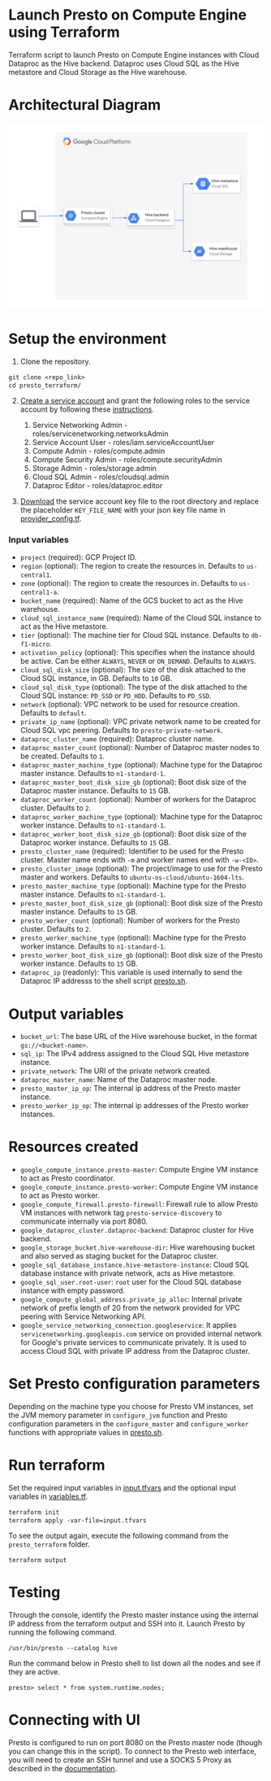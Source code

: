 # Launch Presto on Compute Engine using Terraform

Terraform script to launch Presto on Compute Engine instances with Cloud 
Dataproc as the Hive backend. Dataproc uses Cloud SQL as the Hive metastore and 
Cloud Storage as the Hive warehouse.

# Architectural Diagram

![Alt text](presto_workflow.png?raw=true)

# Setup the environment
1. Clone the repository.
```
git clone <repo_link>
cd presto_terraform/
```
2. [Create a service account](https://cloud.google.com/iam/docs/creating-managing-service-accounts#creating_a_service_account) and grant the following roles to the service account by following these [instructions](https://cloud.google.com/iam/docs/granting-roles-to-service-accounts#granting_access_to_a_service_account_for_a_resource).
	1. Service Networking Admin - roles/servicenetworking.networksAdmin
	2. Service Account User - roles/iam.serviceAccountUser
    3. Compute Admin - roles/compute.admin
    4. Compute Security Admin - roles/compute.securityAdmin
    5. Storage Admin - roles/storage.admin
    6. Cloud SQL Admin - roles/cloudsql.admin
    7. Dataproc Editor - roles/dataproc.editor
    

3. [Download](https://cloud.google.com/iam/docs/creating-managing-service-account-keys#creating_service_account_keys) the service account key file to the root directory and replace the placeholder `KEY_FILE_NAME` with your json key file name in [provider_config.tf](provider_config.tf).
	
### Input variables

- `project` (required): GCP Project ID.
- `region` (optional): The region to create the resources in. Defaults to `us-central1`.
- `zone` (optional): The region to create the resources in. Defaults to `us-central1-a`.
- `bucket_name` (required): Name of the GCS bucket to act as the Hive warehouse.
- `cloud_sql_instance_name` (required): Name of the Cloud SQL instance to act as the Hive metastore.
- `tier` (optional): The machine tier for Cloud SQL instance. Defaults to `db-f1-micro`.
- `activation_policy` (optional): This specifies when the instance should be active. Can be either `ALWAYS`, `NEVER` or `ON_DEMAND`. Defaults to `ALWAYS`.
- `cloud_sql_disk_size` (optional): The size of the disk attached to the Cloud SQL instance, in GB. Defaults to `10` GB.
- `cloud_sql_disk_type` (optional): The type of the disk attached to the Cloud SQL instance: `PD_SSD` or `PD_HDD`.  Defaults to `PD_SSD`.
- `network` (optional): VPC network to be used for resource creation. Defaults to `default`.
- `private_ip_name` (optional): VPC private network name to be created for Cloud SQL vpc peering. Defaults to `presto-private-network`.
- `dataproc_cluster_name` (required): Dataproc cluster name.
- `dataproc_master_count` (optional): Number of Dataproc master nodes to be created. Defaults to `1`.
- `dataproc_master_machine_type` (optional): Machine type for the Dataproc master instance. Defaults to `n1-standard-1`. 
- `dataproc_master_boot_disk_size_gb` (optional): Boot disk size of the Dataproc master instance. Defaults to `15` GB.
- `dataproc_worker_count` (optional): Number of workers for the Dataproc cluster. Defaults to `2`.
- `dataproc_worker_machine_type` (optional): Machine type for the Dataproc worker instance. Defaults to `n1-standard-1`. 
- `dataproc_worker_boot_disk_size_gb` (optional): Boot disk size of the Dataproc worker instance. Defaults to `15` GB.
- `presto_cluster_name` (required): Identifier to be used for the Presto cluster. Master name ends with `-m` and worker names end with `-w-<ID>`.
- `presto_cluster_image` (optional): The project/image to use for the Presto master and workers. Defaults to `ubuntu-os-cloud/ubuntu-1604-lts`.
- `presto_master_machine_type` (optional): Machine type for the Presto master instance. Defaults to `n1-standard-1`.
- `presto_master_boot_disk_size_gb` (optional): Boot disk size of the Presto master instance. Defaults to `15` GB.
- `presto_worker_count` (optional): Number of workers for the Presto cluster. Defaults to `2`.
- `presto_worker_machine_type` (optional): Machine type for the Presto worker instance. Defaults to `n1-standard-1`.
- `presto_worker_boot_disk_size_gb` (optional): Boot disk size of the Presto worker instance. Defaults to `15` GB.
- `dataproc_ip` (readonly): This variable is used internally to send the Dataproc IP addresss to the shell script [presto.sh](presto.sh).


# Output variables

- `bucket_url`: The base URL of the Hive warehouse bucket, in the format `gs://<bucket-name>`.
- `sql_ip`: The IPv4 address assigned to the Cloud SQL Hive metastore instance.
- `private_network`: The URI of the private network created.
- `dataproc_master_name`: Name of the Dataproc master node.
- `presto_master_ip_op`: The internal ip address of the Presto master instance.
- `presto_worker_ip_op`: The internal ip addresses of the Presto worker instances.


# Resources created

- `google_compute_instance.presto-master`: Compute Engine VM instance to act as Presto coordinator.
- `google_compute_instance.presto-worker`: Compute Engine VM instance to act as Presto worker.
- `google_compute_firewall.presto-firewall`: Firewall rule to allow Presto VM instances with network tag `presto-service-discovery` to communicate internally via port 8080.
- `google_dataproc_cluster.dataproc-backend`: Dataproc cluster for Hive backend.
- `google_storage_bucket.hive-warehouse-dir`: Hive warehousing bucket and also served as staging bucket for the Dataproc cluster.
- `google_sql_database_instance.hive-metastore-instance`: Cloud SQL database instance with private network, acts as Hive metastore.
- `google_sql_user.root-user`: `root` user for the Cloud SQL database instance with empty password.
- `google_compute_global_address.private_ip_alloc`: Internal private network of prefix length of 20 from the network provided for VPC peering with Service Networking API.
- `google_service_networking_connection.googleservice`: It applies `servicenetworking.googleapis.com` service on provided internal network for Google's private services to communicate privately. It is used to access Cloud SQL with private IP address from the Dataproc cluster.


# Set Presto configuration parameters

Depending on the machine type you choose for Presto VM instances, set the 
JVM memory parameter in `configure_jvm` function and Presto configuration 
parameters in the `configure_master` and `configure_worker` functions with 
appropriate values in [presto.sh](presto.sh).


# Run terraform

Set the required input variables in [input.tfvars](input.tfvars) and 
the optional input variables in [variables.tf](variables.tf).
```
terraform init
terraform apply -var-file=input.tfvars
```

To see the output again, execute the following command from the `presto_terraform` folder.
```
terraform output
```

# Testing

Through the console, identify the Presto master instance using the internal IP 
address from the terraform output and SSH into it. Launch Presto by running the 
following command.
```
/usr/bin/presto --catalog hive
```
Run the command below in Presto shell to list down all the nodes and see if 
they are active.
```
presto> select * from system.runtime.nodes;
```

# Connecting with UI
Presto is configured to run on port 8080 on the Presto master node (though you 
can change this in the script). To connect to the Presto web interface, 
you will need to create an SSH tunnel and use a SOCKS 5 Proxy as described 
in the [documentation](https://cloud.google.com/dataproc/docs/concepts/accessing/cluster-web-interfaces#top_of_page).